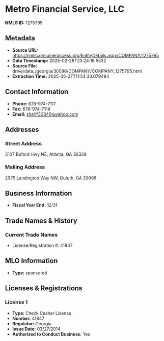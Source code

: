 # Metro Financial Service, LLC

**NMLS ID:** 1275795

## Metadata
- **Source URL:** https://nmlsconsumeraccess.org/EntityDetails.aspx/COMPANY/1275795
- **Data Timestamp:** 2025-02-26T23:24:16.553Z
- **Source File:** drive/data_/georgia/30096/COMPANY/COMPANY_1275795.html
- **Extraction Time:** 2025-05-27T11:54:33.079494

## Contact Information
- **Phone:** 678-974-7117
- **Fax:** 678-974-7114
- **Email:** sharif30340@yahoo.com

## Addresses
### Street Address
3107 Buford Hwy NE; Atlanta, GA 30329

### Mailing Address
2975 Landington Way NW; Duluth, GA 30096

## Business Information
- **Fiscal Year End:** 12/31

## Trade Names & History
### Current Trade Names
- License/Registration #: 41847

## MLO Information
- **Type:** sponsored

## Licenses & Registrations

### License 1
- **Type:** Check Casher License
- **Number:** 41847
- **Regulator:** Georgia
- **Issue Date:** 03/27/2014
- **Authorized to Conduct Business:** Yes
